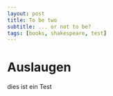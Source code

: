```yaml
---
layout: post
title: To be two
subtitle: ... or not to be?
tags: [books, shakespeare, test]
---
```


# Auslaugen

dies ist ein Test